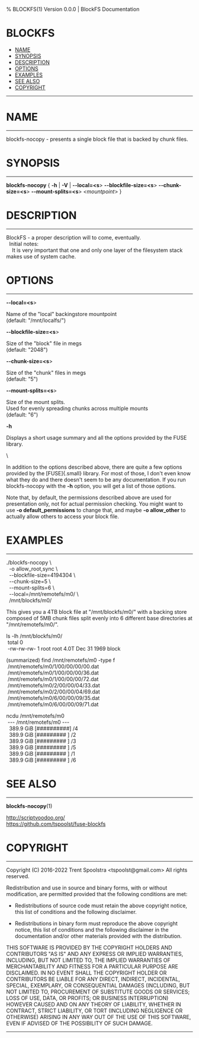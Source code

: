 % BLOCKFS(1) Version 0.0.0 | BlockFS Documentation

BLOCKFS
=======

- [NAME](#name)
- [SYNOPSIS](#synopsis)
- [DESCRIPTION](#description)
- [OPTIONS](#options)
- [EXAMPLES](#examples)
- [SEE ALSO](#see-also)
- [COPYRIGHT](#copyright)

------------------------------------------------------------------------

# NAME
--------------

blockfs-nocopy - presents a single block file that is backed by chunk
files.

# SYNOPSIS
----------------------

**blockfs-nocopy** { **-h** \| **-V** \| **\--local=\<s**\>
**\--blockfile-size=\<s**\> **\--chunk-size=\<s**\>
**\--mount-splits=\<s**\> *\<mountpoint*\> }

# DESCRIPTION
----------------------------

BlockFS - a proper description will to come, eventually.\
  Initial notes:\
    It is very important that one and only one layer of the filesystem
stack makes use of system cache.

# OPTIONS
--------------------

**\--local=\<s**\>

Name of the \"local\" backingstore mountpoint\
(default: \"/mnt/localfs/\")

**\--blockfile-size=\<s**\>

Size of the \"block\" file in megs\
(default: \"2048\")

**\--chunk-size=\<s**\>

Size of the \"chunk\" files in megs\
(default: \"5\")

**\--mount-splits=\<s**\>

Size of the mount splits.\
Used for evenly spreading chunks across multiple mounts\
(default: \"6\")

**-h**

Displays a short usage summary and all the options provided by the FUSE
library.

\

In addition to the options described above, there are quite a few
options provided by the [FUSE]{.small} library. For most of those, I
don't even know what they do and there doesn't seem to be any
documentation. If you run blockfs-nocopy with the **-h** option, you
will get a list of those options.

Note that, by default, the permissions described above are used for
presentation only, not for actual permission checking. You might want to
use **-o default\_permissions** to change that, and maybe **-o
allow\_other** to actually allow others to access your block file.

# EXAMPLES
----------------------

./blockfs-nocopy \\\
  -o allow\_root,sync \\\
  \--blockfile-size=4194304 \\\
  \--chunk-size=5 \\\
  \--mount-splits=6 \\\
  \--local=/mnt/remotefs/m0/ \\\
  /mnt/blockfs/m0/

This gives you a 4TB block file at \"/mnt/blockfs/m0/\" with a backing
store composed of 5MB chunk files split evenly into 6 different base
directories at \"/mnt/remotefs/m0/\".

ls -lh /mnt/blockfs/m0/\
 total 0\
 -rw-rw-rw- 1 root root 4.0T Dec 31 1969 block

(summarized) find /mnt/remotefs/m0 -type f\
 /mnt/remotefs/m0/1/00/00/00/00.dat\
 /mnt/remotefs/m0/1/00/00/00/36.dat\
 /mnt/remotefs/m0/1/00/00/00/72.dat\
 /mnt/remotefs/m0/2/00/00/04/33.dat\
 /mnt/remotefs/m0/2/00/00/04/69.dat\
 /mnt/remotefs/m0/6/00/00/09/35.dat\
 /mnt/remotefs/m0/6/00/00/09/71.dat

ncdu /mnt/remotefs/m0\
 \-\-- /mnt/remotefs/m0 \-\--\
  389.9 GiB \[\#\#\#\#\#\#\#\#\#\#\] /4\
  389.9 GiB \[\#\#\#\#\#\#\#\#\# \] /2\
  389.9 GiB \[\#\#\#\#\#\#\#\#\# \] /3\
  389.9 GiB \[\#\#\#\#\#\#\#\#\# \] /5\
  389.9 GiB \[\#\#\#\#\#\#\#\#\# \] /1\
  389.9 GiB \[\#\#\#\#\#\#\#\#\# \] /6

# SEE ALSO
----------------------

**blockfs-nocopy**(1)

<http://scriptvoodoo.org/>\
<https://github.com/tspoolst/fuse-blockfs>

# COPYRIGHT
------------------------

Copyright (C) 2016-2022 Trent Spoolstra \<tspoolst\@gmail.com\>
All rights reserved.

Redistribution and use in source and binary forms, with or without
modification, are permitted provided that the following conditions are met:

* Redistributions of source code must retain the above copyright notice, this
  list of conditions and the following disclaimer.

* Redistributions in binary form must reproduce the above copyright notice,
  this list of conditions and the following disclaimer in the documentation
  and/or other materials provided with the distribution.

THIS SOFTWARE IS PROVIDED BY THE COPYRIGHT HOLDERS AND CONTRIBUTORS "AS IS"
AND ANY EXPRESS OR IMPLIED WARRANTIES, INCLUDING, BUT NOT LIMITED TO, THE
IMPLIED WARRANTIES OF MERCHANTABILITY AND FITNESS FOR A PARTICULAR PURPOSE ARE
DISCLAIMED. IN NO EVENT SHALL THE COPYRIGHT HOLDER OR CONTRIBUTORS BE LIABLE
FOR ANY DIRECT, INDIRECT, INCIDENTAL, SPECIAL, EXEMPLARY, OR CONSEQUENTIAL
DAMAGES (INCLUDING, BUT NOT LIMITED TO, PROCUREMENT OF SUBSTITUTE GOODS OR
SERVICES; LOSS OF USE, DATA, OR PROFITS; OR BUSINESS INTERRUPTION) HOWEVER
CAUSED AND ON ANY THEORY OF LIABILITY, WHETHER IN CONTRACT, STRICT LIABILITY,
OR TORT (INCLUDING NEGLIGENCE OR OTHERWISE) ARISING IN ANY WAY OUT OF THE USE
OF THIS SOFTWARE, EVEN IF ADVISED OF THE POSSIBILITY OF SUCH DAMAGE.

------------------------------------------------------------------------
